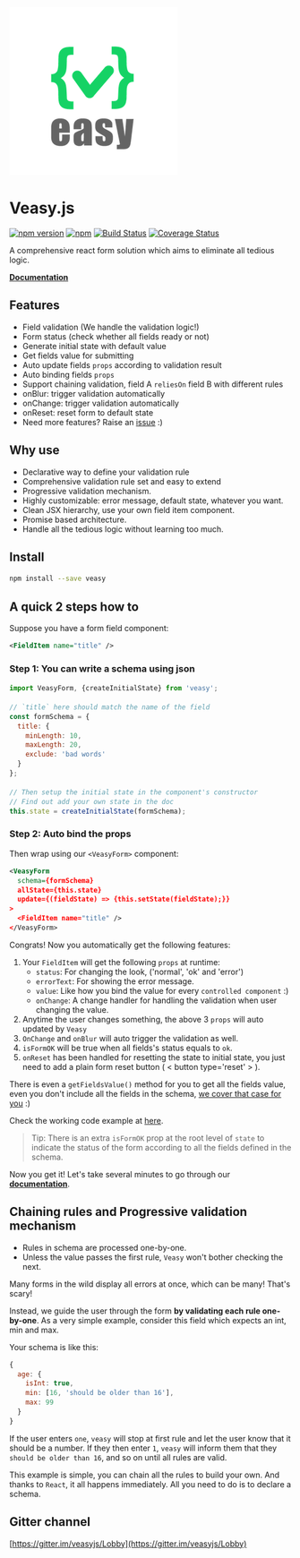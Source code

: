 ![Veasy.js](https://github.com/Albert-Gao/veasy/raw/master/docs/_media/logo.png)

# Veasy.js

[![npm version](https://badge.fury.io/js/veasy.svg)](https://badge.fury.io/js/veasy)
[![npm](https://img.shields.io/npm/l/express.svg)](https://www.npmjs.com/package/veasy)
[![Build Status](https://travis-ci.org/Albert-Gao/veasy.svg?branch=master)](https://travis-ci.org/Albert-Gao/veasy)
[![Coverage Status](https://coveralls.io/repos/github/Albert-Gao/veasy/badge.svg)](https://coveralls.io/github/Albert-Gao/veasy)

A comprehensive react form solution which aims to eliminate all tedious logic.

**[Documentation](https://albert-gao.github.io/veasy/)**

## Features

- Field validation (We handle the validation logic!)
- Form status (check whether all fields ready or not)
- Generate initial state with default value
- Get fields value for submitting
- Auto update fields `props` according to validation result
- Auto binding fields `props`
- Support chaining validation, field A `reliesOn` field B with different rules
- onBlur: trigger validation automatically
- onChange: trigger validation automatically
- onReset: reset form to default state
- Need more features? Raise an [issue](https://github.com/Albert-Gao/veasy) :)

## Why use

- Declarative way to define your validation rule
- Comprehensive validation rule set and easy to extend
- Progressive validation mechanism.
- Highly customizable: error message, default state, whatever you want.
- Clean JSX hierarchy, use your own field item component.
- Promise based architecture.
- Handle all the tedious logic without learning too much.

## Install

```bash
npm install --save veasy
```

## A quick 2 steps how to

Suppose you have a form field component:

```xml
<FieldItem name="title" />
```

### Step 1: You can write a schema using json

```javascript
import VeasyForm, {createInitialState} from 'veasy';

// `title` here should match the name of the field
const formSchema = {
  title: {
    minLength: 10,
    maxLength: 20,
    exclude: 'bad words'
  }
};

// Then setup the initial state in the component's constructor
// Find out add your own state in the doc
this.state = createInitialState(formSchema);
```

### Step 2: Auto bind the props

Then wrap using our `<VeasyForm>` component:

```xml
<VeasyForm
  schema={formSchema}
  allState={this.state}
  update={(fieldState) => {this.setState(fieldState);}}
>
  <FieldItem name="title" />
</VeasyForm>
```

Congrats! Now you automatically get the following features:

1. Your `FieldItem` will get the following `props` at runtime:
    - `status`: For changing the look, ('normal', 'ok' and 'error')
    - `errorText`: For showing the error message.
    - `value`: Like how you bind the value for every `controlled component` :)
    - `onChange`: A change handler for handling the validation when user changing the value.
1. Anytime the user changes something, the above 3 `props` will auto updated by `Veasy`
1. `OnChange` and `onBlur` will auto trigger the validation as well.
1. `isFormOK` will be true when all fields's status equals to `ok`.
1. `onReset` has been handled for resetting the state to initial state, you just need to add a plain form reset button ( < button type='reset' > ).

There is even a `getFieldsValue()` method for you to get all the fields value, even you don't include all the fields in the schema, [we cover that case for you](https://albert-gao.github.io/veasy/#/collect-values) :)

Check the working code example at [here](https://github.com/Albert-Gao/veasy/tree/master/example).

> Tip: There is an extra `isFormOK` prop at the root level of `state` to indicate the status of the form according to all the fields defined in the schema.

Now you get it! Let's take several minutes to go through our **[documentation](https://albert-gao.github.io/veasy/)**.

## Chaining rules and Progressive validation mechanism

- Rules in schema are processed one-by-one.
- Unless the value passes the first rule, `Veasy` won't bother checking the next.

Many forms in the wild display all errors at once, which can be many! That's scary!

Instead, we guide the user through the form **by validating each rule one-by-one**. As a very simple example, consider this field which expects an int, min and max.

Your schema is like this:

```javascript
{
  age: {
    isInt: true,
    min: [16, 'should be older than 16'],
    max: 99
  }
}
```

If the user enters `one`, `veasy` will stop at first rule and let the user know that it should be a number. If they then enter `1`, `veasy` will inform them that they `should be older than 16`, and so on until all rules are valid.

This example is simple, you can chain all the rules to build your own. And thanks to `React`, it all happens immediately. All you need to do is to declare a schema.

## Gitter channel
[https://gitter.im/veasyjs/Lobby](https://gitter.im/veasyjs/Lobby)
